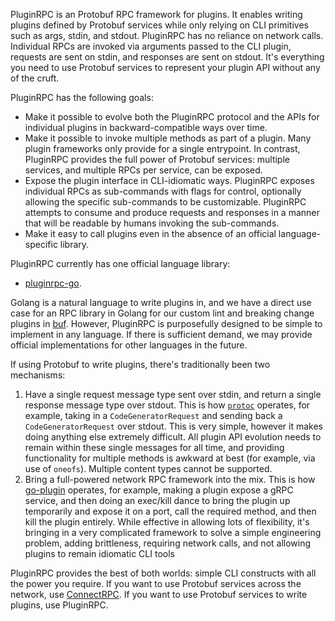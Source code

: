 PluginRPC is an Protobuf RPC framework for plugins. It enables writing plugins defined by Protobuf
services while only relying on CLI primitives such as args, stdin, and stdout. PluginRPC has no
reliance on network calls. Individual RPCs are invoked via arguments passed to the CLI plugin,
requests are sent on stdin, and responses are sent on stdout. It's everything you need to use
Protobuf services to represent your plugin API without any of the cruft.

PluginRPC has the following goals:

- Make it possible to evolve both the PluginRPC protocol and the APIs for individual plugins in
  backward-compatible ways over time.
- Make it possible to invoke multiple methods as part of a plugin. Many plugin frameworks only
  provide for a single entrypoint. In contrast, PluginRPC provides the full power of Protobuf
  services: multiple services, and multiple RPCs per service, can be exposed.
- Expose the plugin interface in CLI-idiomatic ways. PluginRPC exposes individual RPCs as
  sub-commands with flags for control, optionally allowing the specific sub-commands to be
  customizable. PluginRPC attempts to consume and produce requests and responses in a manner that
  will be readable by humans invoking the sub-commands.
- Make it easy to call plugins even in the absence of an official language-specific library.

PluginRPC currently has one official language library:

- [pluginrpc-go](https://github.com/pluginrpc/pluginrpc-go).

Golang is a natural language to write plugins in, and we have a direct use case for an RPC library
in Golang for our custom lint and breaking change plugins in [buf](https://github.com/bufbuild/buf).
However, PluginRPC is purposefully designed to be simple to implement in any language. If there is
sufficient demand, we may provide official implementations for other languages in the future.

If using Protobuf to write plugins, there's traditionally been two mechanisms:

1. Have a single request message type sent over stdin, and return a single response message type
   over stdout. This is how
   [`protoc`](https://github.com/protocolbuffers/protobuf/blob/main/src/google/protobuf/compiler/plugin.proto)
   operates, for example, taking in a `CodeGeneratorRequest` and sending back a
   `CodeGeneratorRequest` over stdout. This is very simple, however it makes doing anything else
   extremely difficult. All plugin API evolution needs to remain within these single messages for
   all time, and providing functionality for multiple methods is awkward at best (for example, via
   use of `oneofs`). Multiple content types cannot be supported.
2. Bring a full-powered network RPC framework into the mix. This is how
   [go-plugin](https://github.com/hashicorp/go-plugin) operates, for example, making a plugin expose
   a gRPC service, and then doing an exec/kill dance to bring the plugin up temporarily and expose
   it on a port, call the required method, and then kill the plugin entirely. While effective in
   allowing lots of flexibility, it's bringing in a very complicated framework to solve a simple
   engineering problem, adding brittleness, requiring network calls, and not allowing plugins to
   remain idiomatic CLI tools

PluginRPC provides the best of both worlds: simple CLI constructs with all the power you require. If
you want to use Protobuf services across the network, use [ConnectRPC](https://connectrpc.com). If
you want to use Protobuf services to write plugins, use PluginRPC.
